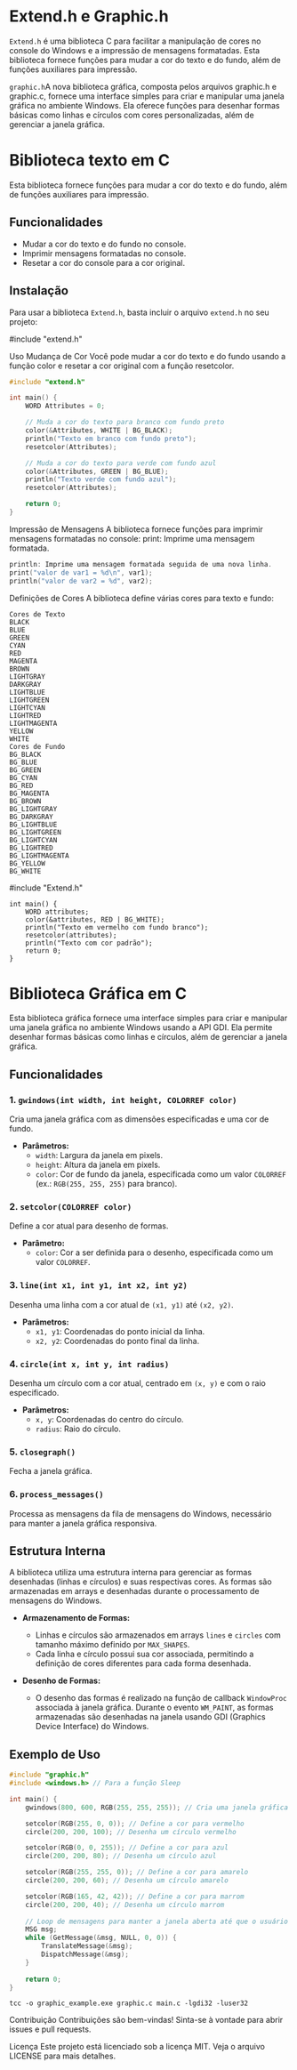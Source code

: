 # Extend.h e Graphic.h

`Extend.h` é uma biblioteca C para facilitar a manipulação de cores no console do Windows e a impressão de mensagens formatadas. Esta biblioteca fornece funções para mudar a cor do texto e do fundo, além de funções auxiliares para impressão.

`graphic.h`A nova biblioteca gráfica, composta pelos arquivos graphic.h e graphic.c, fornece uma interface simples para criar e manipular uma janela gráfica no ambiente Windows. Ela oferece funções para desenhar formas básicas como linhas e círculos com cores personalizadas, além de gerenciar a janela gráfica.

# Biblioteca texto em C

Esta biblioteca fornece funções para mudar a cor do texto e do fundo, além de funções auxiliares para impressão.

## Funcionalidades

- Mudar a cor do texto e do fundo no console.
- Imprimir mensagens formatadas no console.
- Resetar a cor do console para a cor original.

## Instalação

Para usar a biblioteca `Extend.h`, basta incluir o arquivo `extend.h` no seu projeto:


#include "extend.h"

Uso
Mudança de Cor
Você pode mudar a cor do texto e do fundo usando a função color e resetar a cor original com a função resetcolor.

```c
#include "extend.h"

int main() {
    WORD Attributes = 0;

    // Muda a cor do texto para branco com fundo preto
    color(&Attributes, WHITE | BG_BLACK);
    println("Texto em branco com fundo preto");
    resetcolor(Attributes);

    // Muda a cor do texto para verde com fundo azul
    color(&Attributes, GREEN | BG_BLUE);
    println("Texto verde com fundo azul");
    resetcolor(Attributes);

    return 0;
}

```
Impressão de Mensagens
A biblioteca fornece funções para imprimir mensagens formatadas no console:
print: Imprime uma mensagem formatada.

```c
println: Imprime uma mensagem formatada seguida de uma nova linha.
print("valor de var1 = %d\n", var1);
println("valor de var2 = %d", var2);
```

Definições de Cores
A biblioteca define várias cores para texto e fundo:
```
Cores de Texto
BLACK
BLUE
GREEN
CYAN
RED
MAGENTA
BROWN
LIGHTGRAY
DARKGRAY
LIGHTBLUE
LIGHTGREEN
LIGHTCYAN
LIGHTRED
LIGHTMAGENTA
YELLOW
WHITE
Cores de Fundo
BG_BLACK
BG_BLUE
BG_GREEN
BG_CYAN
BG_RED
BG_MAGENTA
BG_BROWN
BG_LIGHTGRAY
BG_DARKGRAY
BG_LIGHTBLUE
BG_LIGHTGREEN
BG_LIGHTCYAN
BG_LIGHTRED
BG_LIGHTMAGENTA
BG_YELLOW
BG_WHITE
```
#include "Extend.h"

```
int main() {
    WORD attributes;
    color(&attributes, RED | BG_WHITE);
    println("Texto em vermelho com fundo branco");
    resetcolor(attributes);
    println("Texto com cor padrão");
    return 0;
}
```

# Biblioteca Gráfica em C

Esta biblioteca gráfica fornece uma interface simples para criar e manipular uma janela gráfica no ambiente Windows usando a API GDI. Ela permite desenhar formas básicas como linhas e círculos, além de gerenciar a janela gráfica.

## Funcionalidades

### 1. `gwindows(int width, int height, COLORREF color)`
Cria uma janela gráfica com as dimensões especificadas e uma cor de fundo.

- **Parâmetros:**
  - `width`: Largura da janela em pixels.
  - `height`: Altura da janela em pixels.
  - `color`: Cor de fundo da janela, especificada como um valor `COLORREF` (ex.: `RGB(255, 255, 255)` para branco).

### 2. `setcolor(COLORREF color)`
Define a cor atual para desenho de formas.

- **Parâmetro:**
  - `color`: Cor a ser definida para o desenho, especificada como um valor `COLORREF`.

### 3. `line(int x1, int y1, int x2, int y2)`
Desenha uma linha com a cor atual de `(x1, y1)` até `(x2, y2)`.

- **Parâmetros:**
  - `x1, y1`: Coordenadas do ponto inicial da linha.
  - `x2, y2`: Coordenadas do ponto final da linha.

### 4. `circle(int x, int y, int radius)`
Desenha um círculo com a cor atual, centrado em `(x, y)` e com o raio especificado.

- **Parâmetros:**
  - `x, y`: Coordenadas do centro do círculo.
  - `radius`: Raio do círculo.

### 5. `closegraph()`
Fecha a janela gráfica.

### 6. `process_messages()`
Processa as mensagens da fila de mensagens do Windows, necessário para manter a janela gráfica responsiva.

## Estrutura Interna

A biblioteca utiliza uma estrutura interna para gerenciar as formas desenhadas (linhas e círculos) e suas respectivas cores. As formas são armazenadas em arrays e desenhadas durante o processamento de mensagens do Windows.

- **Armazenamento de Formas:**
  - Linhas e círculos são armazenados em arrays `lines` e `circles` com tamanho máximo definido por `MAX_SHAPES`.
  - Cada linha e círculo possui sua cor associada, permitindo a definição de cores diferentes para cada forma desenhada.

- **Desenho de Formas:**
  - O desenho das formas é realizado na função de callback `WindowProc` associada à janela gráfica. Durante o evento `WM_PAINT`, as formas armazenadas são desenhadas na janela usando GDI (Graphics Device Interface) do Windows.

## Exemplo de Uso

```c
#include "graphic.h"
#include <windows.h> // Para a função Sleep

int main() {
    gwindows(800, 600, RGB(255, 255, 255)); // Cria uma janela gráfica 800x600 com fundo branco

    setcolor(RGB(255, 0, 0)); // Define a cor para vermelho
    circle(200, 200, 100); // Desenha um círculo vermelho

    setcolor(RGB(0, 0, 255)); // Define a cor para azul
    circle(200, 200, 80); // Desenha um círculo azul

    setcolor(RGB(255, 255, 0)); // Define a cor para amarelo
    circle(200, 200, 60); // Desenha um círculo amarelo

    setcolor(RGB(165, 42, 42)); // Define a cor para marrom
    circle(200, 200, 40); // Desenha um círculo marrom
    
    // Loop de mensagens para manter a janela aberta até que o usuário a feche
    MSG msg;
    while (GetMessage(&msg, NULL, 0, 0)) {
        TranslateMessage(&msg);
        DispatchMessage(&msg);
    }
    
    return 0;
}
```
```
tcc -o graphic_example.exe graphic.c main.c -lgdi32 -luser32
```


Contribuição
Contribuições são bem-vindas! Sinta-se à vontade para abrir issues e pull requests.

Licença
Este projeto está licenciado sob a licença MIT. Veja o arquivo LICENSE para mais detalhes.
